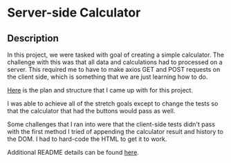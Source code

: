 # Server-side Calculator


## Description

In this project, we were tasked with goal of creating a simple calculator. The challenge with this was that all data and calculations had to processed on a server. This required me to have to make axios GET and POST requests on the client side, which is something that we are just learning how to do. 

[Here](./TODO.md) is the plan and structure that I came up with for this project. 

I was able to achieve all of the stretch goals except to change the tests so that the calculator that had the buttons would pass as well. 

Some challenges that I ran into were that the client-side tests didn't pass with the first method I tried of appending the calculator result and history to the DOM. I had to hard-code the HTML to get it to work. 

Additional README details can be found [here](https://github.com/PrimeAcademy/readme-template/blob/master/README.md).

